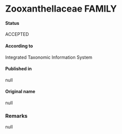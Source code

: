 Zooxanthellaceae FAMILY
=======

#### Status
ACCEPTED

#### According to
Integrated Taxonomic Information System

#### Published in
null

#### Original name
null

### Remarks
null